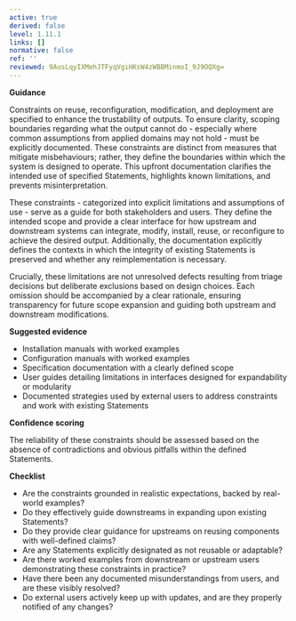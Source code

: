 ```yaml
---
active: true
derived: false
level: 1.11.1
links: []
normative: false
ref: ''
reviewed: 9AusLqyIXMehJTFyqVgiHKsW4zWBBMinmoI_9J9OQXg=
---
```


**Guidance**

Constraints on reuse, reconfiguration, modification, and deployment are
specified to enhance the trustability of outputs. To ensure clarity,
scoping boundaries regarding what the output cannot do - especially where common
assumptions from applied domains may not hold - must be explicitly documented.
These constraints are distinct from measures that mitigate misbehaviours; rather,
they define the boundaries within which the system is designed to operate.
This upfront documentation clarifies the intended use of specified Statements,
highlights known limitations, and prevents misinterpretation.

These constraints - categorized into explicit limitations and assumptions of
use - serve as a guide for both stakeholders and users. They define the intended
scope and provide a clear interface for how upstream and downstream systems can
integrate, modify, install, reuse, or reconfigure to achieve the desired output.
Additionally, the documentation explicitly defines the contexts in which the
integrity of existing Statements is preserved and whether any reimplementation
is necessary.

Crucially, these limitations are not unresolved defects resulting from triage
decisions but deliberate exclusions based on design choices. Each omission
should be accompanied by a clear rationale, ensuring transparency for future
scope expansion and guiding both upstream and downstream modifications.

**Suggested evidence**

- Installation manuals with worked examples
- Configuration manuals with worked examples
- Specification documentation with a clearly defined scope
- User guides detailing limitations in interfaces designed for expandability or
  modularity
- Documented strategies used by external users to address constraints and
  work with existing Statements

**Confidence scoring**

The reliability of these constraints should be assessed based on the absence of
contradictions and obvious pitfalls within the defined Statements.

**Checklist**

- Are the constraints grounded in realistic expectations, backed by real-world
  examples?
- Do they effectively guide downstreams in expanding upon existing Statements?
- Do they provide clear guidance for upstreams on reusing components with
  well-defined claims?
- Are any Statements explicitly designated as not reusable or adaptable?
- Are there worked examples from downstream or upstream users demonstrating
  these constraints in practice?
- Have there been any documented misunderstandings from users, and are these
  visibly resolved?
- Do external users actively keep up with updates, and are they properly
  notified of any changes?
